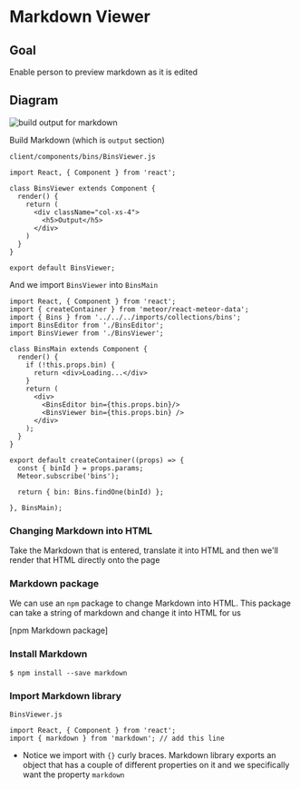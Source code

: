 # Markdown Viewer
## Goal
Enable person to preview markdown as it is edited

## Diagram
![build output for markdown](https://i.imgur.com/cKI4Sz5.png)

Build Markdown (which is `output` section)

`client/components/bins/BinsViewer.js`

```
import React, { Component } from 'react';

class BinsViewer extends Component {
  render() {
    return (
      <div className="col-xs-4">
        <h5>Output</h5>
      </div>
    )
  }
}

export default BinsViewer;
```

And we import `BinsViewer` into `BinsMain`

```
import React, { Component } from 'react';
import { createContainer } from 'meteor/react-meteor-data';
import { Bins } from '../../../imports/collections/bins';
import BinsEditor from './BinsEditor';
import BinsViewer from './BinsViewer';

class BinsMain extends Component {
  render() {
    if (!this.props.bin) {
      return <div>Loading...</div>
    }
    return (
      <div>
        <BinsEditor bin={this.props.bin}/>
        <BinsViewer bin={this.props.bin} />
      </div>
    );
  }
}

export default createContainer((props) => {
  const { binId } = props.params;
  Meteor.subscribe('bins');

  return { bin: Bins.findOne(binId) };

}, BinsMain);
```

### Changing Markdown into HTML
Take the Markdown that is entered, translate it into HTML and then we'll render that HTML directly onto the page

### Markdown package
We can use an `npm` package to change Markdown into HTML. This package can take a string of markdown and change it into HTML for us

[npm Markdown package]

### Install Markdown
`$ npm install --save markdown`

### Import Markdown library
`BinsViewer.js`

```
import React, { Component } from 'react';
import { markdown } from 'markdown'; // add this line
```

* Notice we import with `{}` curly braces. Markdown library exports an object that has a couple of different properties on it and we specifically want the property `markdown`
